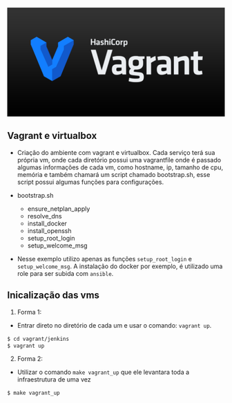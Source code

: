 <p align="center">
  <img alt="DevOps" src="../data/vagrant.png">
</p>


## Vagrant e virtualbox

- Criação do ambiente com vagrant e virtualbox. Cada serviço terá sua própria vm, onde cada diretório possui uma vagrantfile onde é passado algumas informações de cada vm, como hostname, ip, tamanho de cpu, memória e também chamará um script chamado bootstrap.sh, esse script possui algumas funções para configurações.

- bootstrap.sh
    - ensure_netplan_apply
    - resolve_dns
    - install_docker
    - install_openssh
    - setup_root_login
    - setup_welcome_msg

- Nesse exemplo utilizo apenas as funções `setup_root_login` e `setup_welcome_msg`. A instalação do docker por exemplo, é utilizado uma role para ser subida com `ansible`.

## Inicalização das vms

1. Forma 1:

- Entrar direto no diretório de cada um e usar o comando: `vagrant up`.

```console
$ cd vagrant/jenkins
$ vagrant up
```

2. Forma 2:

- Utilizar o comando `make vagrant_up` que ele levantara toda a infraestrutura de uma vez

```console
$ make vagrant_up
```